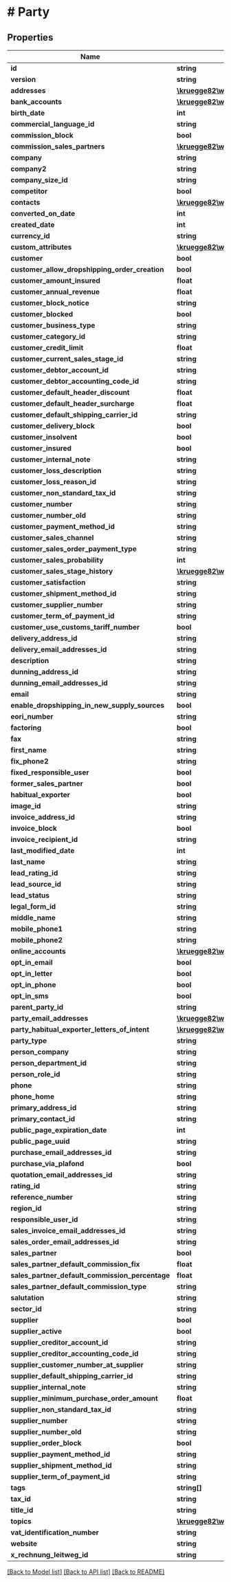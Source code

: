 # # Party

## Properties

Name | Type | Description | Notes
------------ | ------------- | ------------- | -------------
**id** | **string** |  | [optional]
**version** | **string** |  | [optional]
**addresses** | [**\kruegge82\weclapp\Model\Address[]**](Address.md) |  | [optional]
**bank_accounts** | [**\kruegge82\weclapp\Model\PartyBankAccount[]**](PartyBankAccount.md) |  | [optional]
**birth_date** | **int** |  | [optional]
**commercial_language_id** | **string** |  | [optional]
**commission_block** | **bool** |  | [optional]
**commission_sales_partners** | [**\kruegge82\weclapp\Model\CommissionSalesPartner[]**](CommissionSalesPartner.md) |  | [optional]
**company** | **string** |  | [optional]
**company2** | **string** |  | [optional]
**company_size_id** | **string** |  | [optional]
**competitor** | **bool** |  | [optional]
**contacts** | [**\kruegge82\weclapp\Model\OnlyId[]**](OnlyId.md) |  | [optional]
**converted_on_date** | **int** |  | [optional]
**created_date** | **int** |  | [optional]
**currency_id** | **string** |  | [optional]
**custom_attributes** | [**\kruegge82\weclapp\Model\CustomAttribute[]**](CustomAttribute.md) |  | [optional]
**customer** | **bool** |  | [optional]
**customer_allow_dropshipping_order_creation** | **bool** |  | [optional]
**customer_amount_insured** | **float** |  | [optional]
**customer_annual_revenue** | **float** |  | [optional]
**customer_block_notice** | **string** |  | [optional]
**customer_blocked** | **bool** |  | [optional]
**customer_business_type** | **string** |  | [optional]
**customer_category_id** | **string** |  | [optional]
**customer_credit_limit** | **float** |  | [optional]
**customer_current_sales_stage_id** | **string** |  | [optional]
**customer_debtor_account_id** | **string** |  | [optional]
**customer_debtor_accounting_code_id** | **string** |  | [optional]
**customer_default_header_discount** | **float** |  | [optional]
**customer_default_header_surcharge** | **float** |  | [optional]
**customer_default_shipping_carrier_id** | **string** |  | [optional]
**customer_delivery_block** | **bool** |  | [optional]
**customer_insolvent** | **bool** |  | [optional]
**customer_insured** | **bool** |  | [optional]
**customer_internal_note** | **string** |  | [optional]
**customer_loss_description** | **string** |  | [optional]
**customer_loss_reason_id** | **string** |  | [optional]
**customer_non_standard_tax_id** | **string** |  | [optional]
**customer_number** | **string** |  | [optional]
**customer_number_old** | **string** |  | [optional]
**customer_payment_method_id** | **string** |  | [optional]
**customer_sales_channel** | **string** |  | [optional]
**customer_sales_order_payment_type** | **string** |  | [optional]
**customer_sales_probability** | **int** |  | [optional]
**customer_sales_stage_history** | [**\kruegge82\weclapp\Model\SalesStageHistory[]**](SalesStageHistory.md) |  | [optional]
**customer_satisfaction** | **string** |  | [optional]
**customer_shipment_method_id** | **string** |  | [optional]
**customer_supplier_number** | **string** |  | [optional]
**customer_term_of_payment_id** | **string** |  | [optional]
**customer_use_customs_tariff_number** | **bool** |  | [optional]
**delivery_address_id** | **string** |  | [optional]
**delivery_email_addresses_id** | **string** |  | [optional]
**description** | **string** |  | [optional]
**dunning_address_id** | **string** |  | [optional]
**dunning_email_addresses_id** | **string** |  | [optional]
**email** | **string** |  | [optional]
**enable_dropshipping_in_new_supply_sources** | **bool** |  | [optional]
**eori_number** | **string** |  | [optional]
**factoring** | **bool** |  | [optional]
**fax** | **string** |  | [optional]
**first_name** | **string** |  | [optional]
**fix_phone2** | **string** |  | [optional]
**fixed_responsible_user** | **bool** |  | [optional]
**former_sales_partner** | **bool** |  | [optional]
**habitual_exporter** | **bool** |  | [optional]
**image_id** | **string** |  | [optional]
**invoice_address_id** | **string** |  | [optional]
**invoice_block** | **bool** |  | [optional]
**invoice_recipient_id** | **string** |  | [optional]
**last_modified_date** | **int** |  | [optional]
**last_name** | **string** |  | [optional]
**lead_rating_id** | **string** |  | [optional]
**lead_source_id** | **string** |  | [optional]
**lead_status** | **string** |  | [optional]
**legal_form_id** | **string** |  | [optional]
**middle_name** | **string** |  | [optional]
**mobile_phone1** | **string** |  | [optional]
**mobile_phone2** | **string** |  | [optional]
**online_accounts** | [**\kruegge82\weclapp\Model\OnlineAccount[]**](OnlineAccount.md) |  | [optional]
**opt_in_email** | **bool** |  | [optional]
**opt_in_letter** | **bool** |  | [optional]
**opt_in_phone** | **bool** |  | [optional]
**opt_in_sms** | **bool** |  | [optional]
**parent_party_id** | **string** |  | [optional]
**party_email_addresses** | [**\kruegge82\weclapp\Model\PartyEmailAddresses[]**](PartyEmailAddresses.md) |  | [optional]
**party_habitual_exporter_letters_of_intent** | [**\kruegge82\weclapp\Model\PartyHabitualExporterLetterOfIntent[]**](PartyHabitualExporterLetterOfIntent.md) |  | [optional]
**party_type** | **string** |  |
**person_company** | **string** |  | [optional]
**person_department_id** | **string** |  | [optional]
**person_role_id** | **string** |  | [optional]
**phone** | **string** |  | [optional]
**phone_home** | **string** |  | [optional]
**primary_address_id** | **string** |  | [optional]
**primary_contact_id** | **string** |  | [optional]
**public_page_expiration_date** | **int** |  | [optional]
**public_page_uuid** | **string** |  | [optional]
**purchase_email_addresses_id** | **string** |  | [optional]
**purchase_via_plafond** | **bool** |  | [optional]
**quotation_email_addresses_id** | **string** |  | [optional]
**rating_id** | **string** |  | [optional]
**reference_number** | **string** |  | [optional]
**region_id** | **string** |  | [optional]
**responsible_user_id** | **string** |  | [optional]
**sales_invoice_email_addresses_id** | **string** |  | [optional]
**sales_order_email_addresses_id** | **string** |  | [optional]
**sales_partner** | **bool** |  | [optional]
**sales_partner_default_commission_fix** | **float** |  | [optional]
**sales_partner_default_commission_percentage** | **float** |  | [optional]
**sales_partner_default_commission_type** | **string** |  | [optional]
**salutation** | **string** |  | [optional]
**sector_id** | **string** |  | [optional]
**supplier** | **bool** |  | [optional]
**supplier_active** | **bool** |  | [optional]
**supplier_creditor_account_id** | **string** |  | [optional]
**supplier_creditor_accounting_code_id** | **string** |  | [optional]
**supplier_customer_number_at_supplier** | **string** |  | [optional]
**supplier_default_shipping_carrier_id** | **string** |  | [optional]
**supplier_internal_note** | **string** |  | [optional]
**supplier_minimum_purchase_order_amount** | **float** |  | [optional]
**supplier_non_standard_tax_id** | **string** |  | [optional]
**supplier_number** | **string** |  | [optional]
**supplier_number_old** | **string** |  | [optional]
**supplier_order_block** | **bool** |  | [optional]
**supplier_payment_method_id** | **string** |  | [optional]
**supplier_shipment_method_id** | **string** |  | [optional]
**supplier_term_of_payment_id** | **string** |  | [optional]
**tags** | **string[]** |  | [optional]
**tax_id** | **string** |  | [optional]
**title_id** | **string** |  | [optional]
**topics** | [**\kruegge82\weclapp\Model\OnlyId[]**](OnlyId.md) |  | [optional]
**vat_identification_number** | **string** |  | [optional]
**website** | **string** |  | [optional]
**x_rechnung_leitweg_id** | **string** |  | [optional]

[[Back to Model list]](../../README.md#models) [[Back to API list]](../../README.md#endpoints) [[Back to README]](../../README.md)
